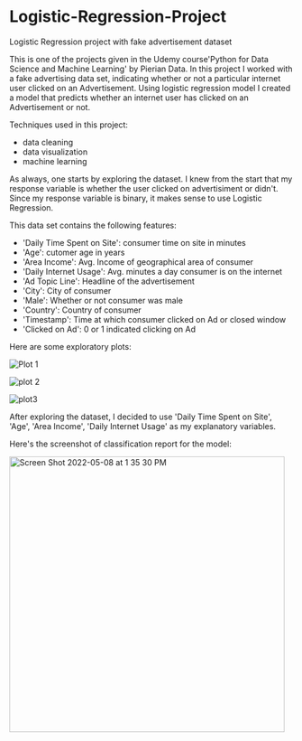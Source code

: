 # Logistic-Regression-Project
Logistic Regression project with fake advertisement dataset

This is one of the projects given in the Udemy course'Python for Data Science and Machine Learning' by Pierian Data. In this project I worked with a fake advertising data set, indicating whether or not a particular internet user clicked on an Advertisement. Using logistic regression model I created a model that predicts whether an internet user has clicked on an Advertisement or not. 

Techniques used in this project: 
 - data cleaning 
 - data visualization
 - machine learning


As always, one starts by exploring the dataset. I knew from the start that my response variable is whether the user clicked on advertisiment or didn't. Since my response variable is binary, it makes sense to use Logistic Regression. 

This data set contains the following features:

* 'Daily Time Spent on Site': consumer time on site in minutes
* 'Age': cutomer age in years
* 'Area Income': Avg. Income of geographical area of consumer
* 'Daily Internet Usage': Avg. minutes a day consumer is on the internet
* 'Ad Topic Line': Headline of the advertisement
* 'City': City of consumer
* 'Male': Whether or not consumer was male
* 'Country': Country of consumer
* 'Timestamp': Time at which consumer clicked on Ad or closed window
* 'Clicked on Ad': 0 or 1 indicated clicking on Ad


Here are some exploratory plots:

![Plot 1](https://user-images.githubusercontent.com/94130159/167310695-352cf0b1-f8d8-4e92-ba47-e7a06af5e038.png)

![plot 2](https://user-images.githubusercontent.com/94130159/167310698-6b8aa9e4-156a-4697-8123-17d1bf23d890.png)

![plot3](https://user-images.githubusercontent.com/94130159/167310700-b7461e32-781c-4627-b3df-1e732c95a900.png)


After exploring the dataset, I decided to use 'Daily Time Spent on Site', 'Age', 'Area Income', 'Daily Internet Usage' as my explanatory variables.


Here's the screenshot of classification report for the model:

<img width="488" alt="Screen Shot 2022-05-08 at 1 35 30 PM" src="https://user-images.githubusercontent.com/94130159/167310769-44a6dba7-8e03-495e-ae79-e23ff705f0a9.png">

